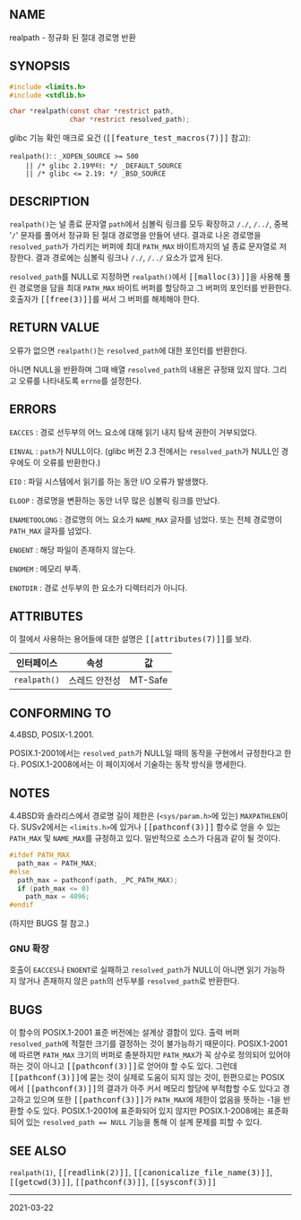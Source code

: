 ## NAME

realpath - 정규화 된 절대 경로명 반환

## SYNOPSIS

```c
#include <limits.h>
#include <stdlib.h>

char *realpath(const char *restrict path,
               char *restrict resolved_path);
```

glibc 기능 확인 매크로 요건 (<tt>[[feature_test_macros(7)]]</tt> 참고):

`realpath()`:
:   `_XOPEN_SOURCE >= 500`<br>
    `    || /* glibc 2.19부터: */ _DEFAULT_SOURCE`<br>
    `    || /* glibc <= 2.19: */ _BSD_SOURCE`

## DESCRIPTION

`realpath()`는 널 종료 문자열 `path`에서 심볼릭 링크를 모두 확장하고 `/./`, `/../`, 중복 '`/`' 문자를 풀어서 정규화 된 절대 경로명을 만들어 낸다. 결과로 나온 경로명을 `resolved_path`가 가리키는 버퍼에 최대 `PATH_MAX` 바이트까지의 널 종료 문자열로 저장한다. 결과 경로에는 심볼릭 링크나 `/./`, `/../` 요소가 없게 된다.

`resolved_path`를 NULL로 지정하면 `realpath()`에서 <tt>[[malloc(3)]]</tt>을 사용해 풀린 경로명을 담을 최대 `PATH_MAX` 바이트 버퍼를 할당하고 그 버퍼의 포인터를 반환한다. 호출자가 <tt>[[free(3)]]</tt>를 써서 그 버퍼를 해제해야 한다.

## RETURN VALUE

오류가 없으면 `realpath()`는 `resolved_path`에 대한 포인터를 반환한다.

아니면 NULL을 반환하며 그때 배열 `resolved_path`의 내용은 규정돼 있지 않다. 그리고 오류를 나타내도록 `errno`를 설정한다.

## ERRORS

`EACCES`
:   경로 선두부의 어느 요소에 대해 읽기 내지 탐색 권한이 거부되었다.

`EINVAL`
:   `path`가 NULL이다. (glibc 버전 2.3 전에서는 `resolved_path`가 NULL인 경우에도 이 오류를 반환한다.)

`EIO`
:   파일 시스템에서 읽기를 하는 동안 I/O 오류가 발생했다.

`ELOOP`
:   경로명을 변환하는 동안 너무 많은 심볼릭 링크를 만났다.

`ENAMETOOLONG`
:   경로명의 어느 요소가 `NAME_MAX` 글자를 넘었다. 또는 전체 경로명이 `PATH_MAX` 글자를 넘었다.

`ENOENT`
:   해당 파일이 존재하지 않는다.

`ENOMEM`
:   메모리 부족.

`ENOTDIR`
:   경로 선두부의 한 요소가 디렉터리가 아니다.

## ATTRIBUTES

이 절에서 사용하는 용어들에 대한 설명은 <tt>[[attributes(7)]]</tt>를 보라.

| 인터페이스 | 속성 | 값 |
| --- | --- | --- |
| `realpath()` | 스레드 안전성 | MT-Safe |

## CONFORMING TO

4.4BSD, POSIX-1.2001.

POSIX.1-2001에서는 `resolved_path`가 NULL일 때의 동작을 구현에서 규정한다고 한다. POSIX.1-2008에서는 이 페이지에서 기술하는 동작 방식을 명세한다.

## NOTES

4.4BSD와 솔라리스에서 경로명 길이 제한은 (`<sys/param.h>`에 있는) `MAXPATHLEN`이다. SUSv2에서는 `<limits.h>`에 있거나 <tt>[[pathconf(3)]]</tt> 함수로 얻을 수 있는 `PATH_MAX` 및 `NAME_MAX`를 규정하고 있다. 일반적으로 소스가 다음과 같이 될 것이다.

```c
#ifdef PATH_MAX
  path_max = PATH_MAX;
#else
  path_max = pathconf(path, _PC_PATH_MAX);
  if (path_max <= 0)
    path_max = 4096;
#endif
```

(하지만 BUGS 절 참고.)

### GNU 확장

호출이 `EACCES`나 `ENOENT`로 실패하고 `resolved_path`가 NULL이 아니면 읽기 가능하지 않거나 존재하지 않은 `path`의 선두부를 `resolved_path`로 반환한다.

## BUGS

이 함수의 POSIX.1-2001 표준 버전에는 설계상 결함이 있다. 출력 버퍼 `resolved_path`에 적절한 크기를 결정하는 것이 불가능하기 때문이다. POSIX.1-2001에 따르면 `PATH_MAX` 크기의 버퍼로 충분하지만 `PATH_MAX`가 꼭 상수로 정의되어 있어야 하는 것이 아니고 <tt>[[pathconf(3)]]</tt>로 얻어야 할 수도 있다. 그런데 <tt>[[pathconf(3)]]</tt>에 묻는 것이 실제로 도움이 되지 않는 것이, 한편으로는 POSIX에서 <tt>[[pathconf(3)]]</tt>의 결과가 아주 커서 메모리 할당에 부적합할 수도 있다고 경고하고 있으며 또한 <tt>[[pathconf(3)]]</tt>가 `PATH_MAX`에 제한이 없음을 뜻하는 -1을 반환할 수도 있다. POSIX.1-2001에 표준화되어 있지 않지만 POSIX.1-2008에는 표준화되어 있는 `resolved_path == NULL` 기능을 통해 이 설계 문제를 피할 수 있다.

## SEE ALSO

`realpath(1)`, <tt>[[readlink(2)]]</tt>, <tt>[[canonicalize_file_name(3)]]</tt>, <tt>[[getcwd(3)]]</tt>, <tt>[[pathconf(3)]]</tt>, <tt>[[sysconf(3)]]</tt>

----

2021-03-22
